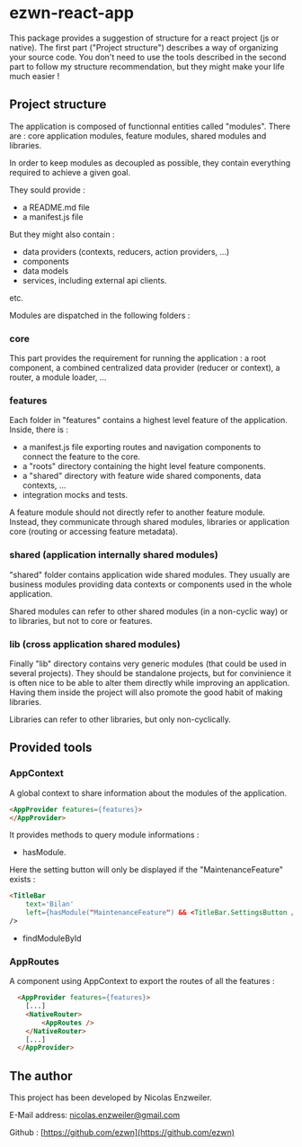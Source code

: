 # ezwn-react-app

This package provides a suggestion of structure for a react project (js or native). The first part ("Project structure") describes a way of organizing your source code. You don't need to use the tools described in the second part to follow my structure recommendation, but they might make your life much easier !

## Project structure

The application is composed of functionnal entities called "modules". There are : core application modules, feature modules, shared modules and libraries.

In order to keep modules as decoupled as possible, they contain everything required to achieve a given goal.

They sould provide :

* a README.md file
* a manifest.js file

But they might also contain :

* data providers (contexts, reducers, action providers, ...)
* components
* data models
* services, including external api clients.

etc.

Modules are dispatched in the following folders :

### core

This part provides the requirement for running the application : a root component, a combined centralized data provider (reducer or context), a router, a module loader, ...

### features

Each folder in "features" contains a highest level feature of the application. Inside, there is :

* a manifest.js file exporting routes and navigation components to connect the feature to the core.
* a "roots" directory containing the hight level feature components.
* a "shared" directory with feature wide shared components, data contexts, ...
* integration mocks and tests.

A feature module should not directly refer to another feature module. Instead, they communicate through shared modules, libraries or application core (routing or accessing feature metadata).

### shared (application internally shared modules)

"shared" folder contains application wide shared modules. They usually are business modules providing data contexts or components used in the whole application.

Shared modules can refer to other shared modules (in a non-cyclic way) or to libraries, but not to core or features.

### lib (cross application shared modules)

Finally "lib" directory contains very generic modules (that could be used in several projects). They should be standalone projects, but for convinience it is often nice to be able to alter them directly while improving an application. Having them inside the project will also promote the good habit of making libraries.

Libraries can refer to other libraries, but only non-cyclically.

## Provided tools

### AppContext

A global context to share information about the modules of the application.

```html
<AppProvider features={features}>
</AppProvider>
```

It provides methods to query module informations :

* hasModule.

Here the setting button will only be displayed if the "MaintenanceFeature" exists :

```html
<TitleBar
    text='Bilan'
    left={hasModule("MaintenanceFeature") && <TitleBar.SettingsButton />}
/>
```

* findModuleById

### AppRoutes

A component using AppContext to export the routes of all the features :

```html
  <AppProvider features={features}>
    [...]
    <NativeRouter>
        <AppRoutes />
    </NativeRouter>
    [...]
  </AppProvider>
```

## The author

This project has been developed by Nicolas Enzweiler.

E-Mail address: [nicolas.enzweiler@gmail.com](mailto:nicolas.enzweiler@gmail.com)

Github : [https://github.com/ezwn](https://github.com/ezwn)
